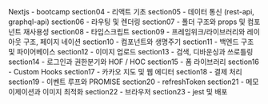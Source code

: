 Nextjs - bootcamp
section04 - 리액트 기초 
section05 - 데이터 통신 (rest-api, graphql-api) 
section06 - 라우팅 및 렌더링 
section07 - 폴더 구조와 props 및 컴포넌트 재사용성
section08 - 타입스크립트
section09 - 프레임위크/라이브러리와 레이아웃 구조, 페이지 네이션
section10 - 컴포넌트와 생명주기
section11 - 백엔드 구조 및 파이어베이스
section12 - 이미지 업로드
section13 - 검색, 디바운싱과 쓰로틀링
section14 - 로그인과 권한분기와 HOF / HOC
section15 - 폼 라이브러리
section16 - Custom Hooks
section17 - 카카오 지도 및 웹 에디터
section18 - 결제 처리
section19 - 이벤트 루프와 PROMISE
section20 - refreshToken
section21 - 메모이제이션과 이미지 최적화
section22 - 브라우저
section23 - jest 및 배포
